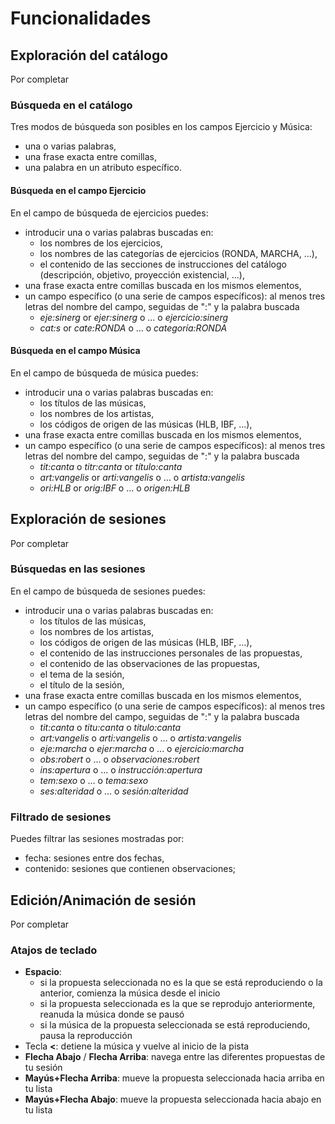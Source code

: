 # Funcionalidades
## Exploración del catálogo
Por completar

### Búsqueda en el catálogo
Tres modos de búsqueda son posibles en los campos Ejercicio y Música:
- una o varias palabras,
- una frase exacta entre comillas,
- una palabra en un atributo específico.

#### Búsqueda en el campo Ejercicio
En el campo de búsqueda de ejercicios puedes:
- introducir una o varias palabras buscadas en:
    - los nombres de los ejercicios,
    - los nombres de las categorías de ejercicios (RONDA, MARCHA, ...),
    - el contenido de las secciones de instrucciones del catálogo (descripción, objetivo, proyección existencial, ...),
- una frase exacta entre comillas buscada en los mismos elementos,
- un campo específico (o una serie de campos específicos): al menos tres letras del nombre del campo, seguidas de ":" y la palabra buscada
    - *eje:sinerg* or *ejer:sinerg* o ... o *ejercicio:sinerg*
    - *cat:s* or *cate:RONDA* o ... o *categoría:RONDA*

#### Búsqueda en el campo Música
En el campo de búsqueda de música puedes:
- introducir una o varias palabras buscadas en:
    - los títulos de las músicas,
    - los nombres de los artistas,
    - los códigos de origen de las músicas (HLB, IBF, ...),
- una frase exacta entre comillas buscada en los mismos elementos,
- un campo específico (o una serie de campos específicos): al menos tres letras del nombre del campo, seguidas de ":" y la palabra buscada
    - *tit:canta* o *titr:canta* or *título:canta*
    - *art:vangelis* or *arti:vangelis* o ... o *artista:vangelis*
    - *ori:HLB* or *orig:IBF* o ... o *origen:HLB*

## Exploración de sesiones
Por completar

### Búsquedas en las sesiones
En el campo de búsqueda de sesiones puedes:
- introducir una o varias palabras buscadas en:
    - los títulos de las músicas,
    - los nombres de los artistas,
    - los códigos de origen de las músicas (HLB, IBF, ...),
    - el contenido de las instrucciones personales de las propuestas,
    - el contenido de las observaciones de las propuestas, 
    - el tema de la sesión, 
    - el título de la sesión,
- una frase exacta entre comillas buscada en los mismos elementos,
- un campo específico (o una serie de campos específicos): al menos tres letras del nombre del campo, seguidas de ":" y la palabra buscada
    - *tit:canta* o *titu:canta* o *titulo:canta*
    - *art:vangelis* o *arti:vangelis* o ... o *artista:vangelis*
    - *eje:marcha* o *ejer:marcha* o ... o *ejercicio:marcha*
    - *obs:robert* o ... o *observaciones:robert*
    - *ins:apertura* o ... o *instrucción:apertura*
    - *tem:sexo* o ... o *tema:sexo*
    - *ses:alteridad* o ... o *sesión:alteridad*

### Filtrado de sesiones
Puedes filtrar las sesiones mostradas por:
- fecha: sesiones entre dos fechas,
- contenido: sesiones que contienen observaciones;

## Edición/Animación de sesión
Por completar

### Atajos de teclado
- **Espacio**:
    - si la propuesta seleccionada no es la que se está reproduciendo o la anterior, comienza la música desde el inicio
    - si la propuesta seleccionada es la que se reprodujo anteriormente, reanuda la música donde se pausó
    - si la música de la propuesta seleccionada se está reproduciendo, pausa la reproducción
- Tecla **<**: detiene la música y vuelve al inicio de la pista
- **Flecha Abajo** / **Flecha Arriba**: navega entre las diferentes propuestas de tu sesión
- **Mayús+Flecha Arriba**: mueve la propuesta seleccionada hacia arriba en tu lista
- **Mayús+Flecha Abajo**: mueve la propuesta seleccionada hacia abajo en tu lista
